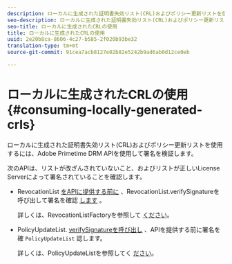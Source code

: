 ```yaml
---
description: ローカルに生成された証明書失効リスト(CRL)およびポリシー更新リストを使用するには、Adobe Primetime DRM APIを使用して署名を検証します。
seo-description: ローカルに生成された証明書失効リスト(CRL)およびポリシー更新リストを使用するには、Adobe Primetime DRM APIを使用して署名を検証します。
seo-title: ローカルに生成されたCRLの使用
title: ローカルに生成されたCRLの使用
uuid: 2e20b8ca-8606-4c27-b585-2f020b93be32
translation-type: tm+mt
source-git-commit: 91cea7acb8127e02b82e5242b9ad6ab0d12ce0eb

---
```



# ローカルに生成されたCRLの使用 {#consuming-locally-generated-crls}

ローカルに生成された証明書失効リスト(CRL)およびポリシー更新リストを使用するには、Adobe Primetime DRM APIを使用して署名を検証します。

次のAPIは、リストが改ざんされていないこと、およびリストが正しいLicense Serverによって署名されていることを確認します。

* RevocationList [をAPIに提供する前に](https://help.adobe.com/en_US/primetime/api/drm-apis/server/javadocs-flashaccess-pro/com/adobe/flashaccess/sdk/revocation/RevocationList.html#verifySignature(java.security.cert.X509Certificate)) 、RevocationList.verifySignatureを呼び出して署名を確認 [します](https://help.adobe.com/en_US/primetime/api/drm-apis/server/javadocs-flashaccess-pro/com/adobe/flashaccess/sdk/revocation/RevocationList.html) 。

   詳しくは、RevocationListFactoryを参照して [ください](https://help.adobe.com/en_US/primetime/api/drm-apis/server/javadocs-flashaccess-pro/com/adobe/flashaccess/sdk/revocation/RevocationListFactory.html)。

* PolicyUpdateList. [verifySignatureを呼び出し](https://help.adobe.com/en_US/primetime/api/drm-apis/server/javadocs-flashaccess-pro/com/adobe/flashaccess/sdk/policyupdate/PolicyUpdateList.html#verifySignature(java.security.cert.X509Certificate)) 、APIを提供する前に署名を確 `PolicyUpdateList` 認します。

   詳しくは、PolicyUpdateListを参照してく [ださい](https://help.adobe.com/en_US/primetime/api/drm-apis/server/javadocs-flashaccess-pro/com/adobe/flashaccess/sdk/policyupdate/PolicyUpdateList.html)。

